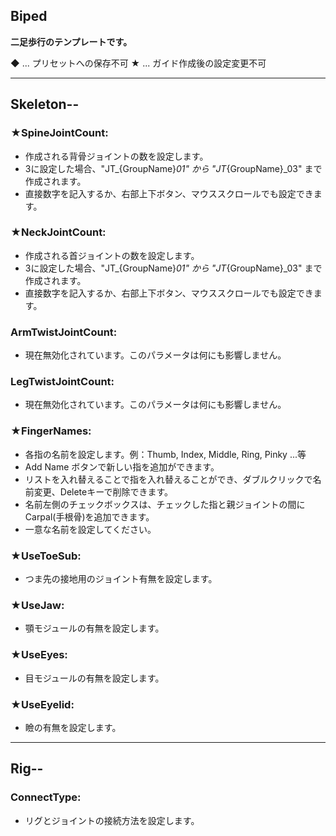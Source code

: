 ## Biped

**二足歩行のテンプレートです。**

◆ ... プリセットへの保存不可
★ ... ガイド作成後の設定変更不可

---

## Skeleton--

### ★SpineJointCount:
- 作成される背骨ジョイントの数を設定します。
- 3に設定した場合、"JT_{GroupName}_01" から "JT_{GroupName}_03" まで作成されます。
- 直接数字を記入するか、右部上下ボタン、マウススクロールでも設定できます。

### ★NeckJointCount:
- 作成される首ジョイントの数を設定します。
- 3に設定した場合、"JT_{GroupName}_01" から "JT_{GroupName}_03" まで作成されます。
- 直接数字を記入するか、右部上下ボタン、マウススクロールでも設定できます。

### ArmTwistJointCount:
- 現在無効化されています。このパラメータは何にも影響しません。

### LegTwistJointCount:
- 現在無効化されています。このパラメータは何にも影響しません。

### ★FingerNames:
- 各指の名前を設定します。例：Thumb, Index, Middle, Ring, Pinky ...等
- Add Name ボタンで新しい指を追加ができます。
- リストを入れ替えることで指を入れ替えることができ、ダブルクリックで名前変更、Deleteキーで削除できます。
- 名前左側のチェックボックスは、チェックした指と親ジョイントの間に Carpal(手根骨)を追加できます。
- 一意な名前を設定してください。

### ★UseToeSub:
- つま先の接地用のジョイント有無を設定します。

### ★UseJaw:
- 顎モジュールの有無を設定します。

### ★UseEyes:
- 目モジュールの有無を設定します。

### ★UseEyelid:
- 瞼の有無を設定します。

---

## Rig--

### ConnectType:
- リグとジョイントの接続方法を設定します。